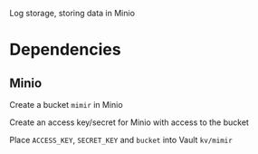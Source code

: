 
Log storage, storing data in Minio

# Dependencies

## Minio

Create a bucket `mimir` in Minio

Create an access key/secret for Minio with access to the bucket

Place `ACCESS_KEY`, `SECRET_KEY` and `bucket` into Vault `kv/mimir`
